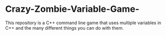 # Crazy-Zombie-Variable-Game-
This repository is a C++ command line game that uses multiple variables in C++ and the many different things you can do with them.  
